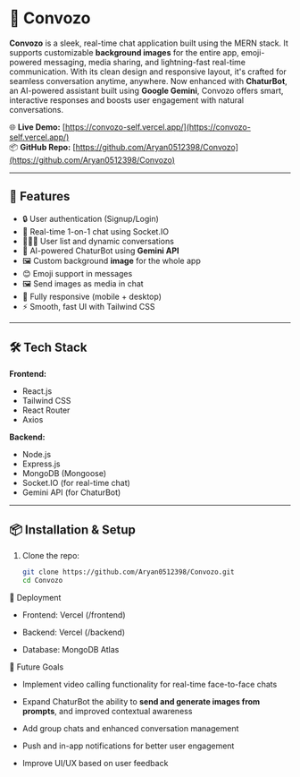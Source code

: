 # 💬 Convozo

**Convozo** is a sleek, real-time chat application built using the MERN stack. It supports customizable **background images** for the entire app, emoji-powered messaging, media sharing, and lightning-fast real-time communication. With its clean design and responsive layout, it's crafted for seamless conversation anytime, anywhere. Now enhanced with **ChaturBot**, an AI-powered assistant built using **Google Gemini**, Convozo offers smart, interactive responses and boosts user engagement with natural conversations.

🌐 **Live Demo:** [https://convozo-self.vercel.app/](https://convozo-self.vercel.app/)  
📦 **GitHub Repo:** [https://github.com/Aryan0512398/Convozo](https://github.com/Aryan0512398/Convozo)

---

## 🚀 Features

- 🔒 User authentication (Signup/Login)  
- 💬 Real-time 1-on-1 chat using Socket.IO  
- 🧑‍🤝‍🧑 User list and dynamic conversations  
- 🧠 AI-powered ChaturBot using **Gemini API**  
- 🖼️ Custom background **image** for the whole app  
- 😊 Emoji support in messages  
- 🖼️ Send images as media in chat  
- 📱 Fully responsive (mobile + desktop)  
- ⚡ Smooth, fast UI with Tailwind CSS  

---

## 🛠️ Tech Stack

**Frontend:**  
- React.js  
- Tailwind CSS  
- React Router  
- Axios  

**Backend:**  
- Node.js  
- Express.js  
- MongoDB (Mongoose)  
- Socket.IO (for real-time chat)  
- Gemini API (for ChaturBot)

---

## 📦 Installation & Setup

1. Clone the repo:  

   ```bash
   git clone https://github.com/Aryan0512398/Convozo.git
   cd Convozo

🚀 Deployment

- Frontend: Vercel (/frontend)

- Backend: Vercel (/backend)

- Database: MongoDB Atlas

🎯 Future Goals
- Implement video calling functionality for real-time face-to-face chats

- Expand ChaturBot the ability to **send and generate images from prompts**, and improved contextual awareness

- Add group chats and enhanced conversation management

- Push and in-app notifications for better user engagement

- Improve UI/UX based on user feedback
